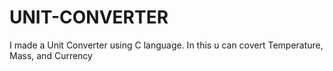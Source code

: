 # UNIT-CONVERTER
I made a Unit Converter using C language. In this u can covert Temperature, Mass, and Currency

